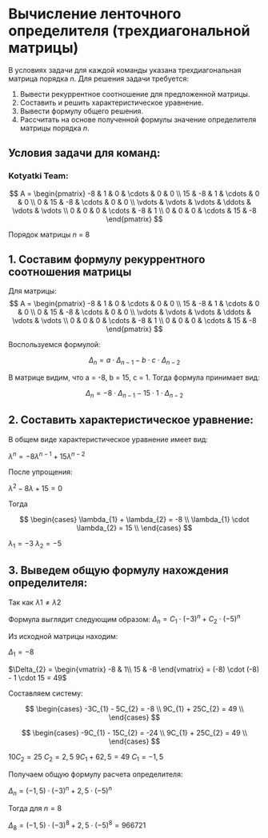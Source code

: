 
# Вычисление ленточного определителя (трехдиагональной матрицы)  
В условиях задачи для каждой команды указана трехдиагональная матрица порядка *n*. Для решения задачи требуется:  
1. Вывести рекуррентное соотношение для предложенной матрицы.  
2. Составить и решить характеристическое уравнение.  
3. Вывести формулу общего решения.  
4. Рассчитать на основе полученной формулы значение определителя матрицы порядка *n*.  
## Условия задачи для команд:
### Kotyatki Team:

$$    
A =     
 \begin{pmatrix}    
  -8 & 1 & 0 & \cdots & 0 & 0 \\    
  15 & -8 & 1 & \cdots & 0 & 0 \\    
  0 & 15 & -8 & \cdots & 0 & 0 \\    
  \vdots  & \vdots & \vdots & \ddots & \vdots & \vdots  \\    
  0 & 0 & 0 & \cdots & -8 & 1 \\    
  0 & 0 & 0 & \cdots & 15 & -8     
 \end{pmatrix}    
$$

Порядок матрицы *n* = 8

## 1. Составим формулу рекуррентного соотношения матрицы

Для матрицы:
$$    
A =     
 \begin{pmatrix}    
  -8 & 1 & 0 & \cdots & 0 & 0 \\    
  15 & -8 & 1 & \cdots & 0 & 0 \\    
  0 & 15 & -8 & \cdots & 0 & 0 \\    
  \vdots  & \vdots & \vdots & \ddots & \vdots & \vdots  \\    
  0 & 0 & 0 & \cdots & -8 & 1 \\    
  0 & 0 & 0 & \cdots & 15 & -8     
 \end{pmatrix}    
$$

Воспользуемся формулой:

$$ \Delta_{n} =   a \cdot  \Delta_{n-1} - b \cdot  c \cdot   \Delta_{n-2} $$

В матрице видим, что а = -8, b = 15, c = 1. Тогда формула принимает вид:


$$ \Delta_{n} =   {-8} \cdot  \Delta_{n-1} - 15 \cdot  1 \cdot   \Delta_{n-2} $$

## 2. Составить характеристическое уравнение:

В общем виде характеристическое уравнение имеет вид:

$\lambda ^ n = -8 \lambda ^ {n-1} + 15 \lambda ^ {n-2}$

После упрощения: 

$\lambda ^ 2 - 8 \lambda + 15 = 0$

Тогда

$$
\begin{cases}
\lambda_{1} + \lambda_{2} = -8 \\
\lambda_{1} \cdot \lambda_{2} = 15 \\
\end{cases}
$$

$\lambda_{1} = -3$
$\lambda_{2} = -5$

## 3. Выведем общую формулу нахождения определителя:

Так как $\lambda {1} \neq \lambda {2}$

Формула выглядит следующим образом:
$\Delta_{n} = C_{1} \cdot (-3) ^ {n} + C_{2} \cdot (-5) ^ n$

Из исходной матрицы находим:

$\Delta_{1} = -8$

$\Delta_{2} = 
\begin{vmatrix}
-8 & 1\\
15 & -8
\end{vmatrix}
= (-8) \cdot (-8) - 1 \cdot 15 = 49$

Составляем систему:

$$
\begin{cases}
-3C_{1} - 5C_{2} = -8 \\
9C_{1} + 25C_{2} = 49 \\
\end{cases}
$$

$$
\begin{cases}
-9C_{1} - 15C_{2} = -24 \\
9C_{1} + 25C_{2} = 49 \\
\end{cases}
$$

$10C_{2} = 25$
$C_{2} = 2,5$
$9C_{1} + 62,5 = 49$
$C_{1} = -1,5$

Получаем общую формулу расчета определителя:

$\Delta_{n} = (-1,5) \cdot (-3)^n + 2,5 \cdot (-5)^n$

Тогда для $n = 8$

$\Delta_{8} = (-1,5) \cdot (-3)^8 + 2,5 \cdot (-5)^8 = 966721$
 


